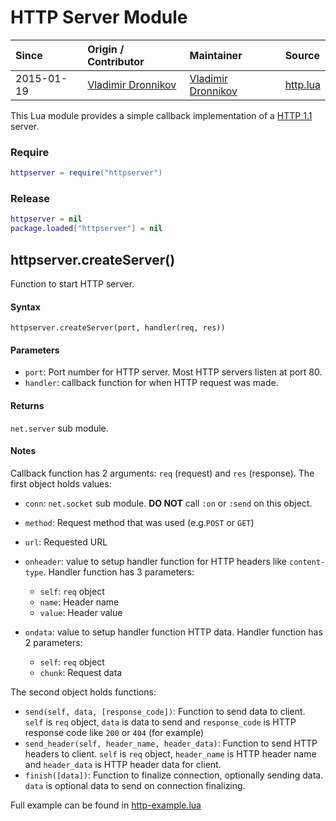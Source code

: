 # HTTP Server Module
| Since  | Origin / Contributor  | Maintainer  | Source  |
| :----- | :-------------------- | :---------- | :------ |
| 2015-01-19 | [Vladimir Dronnikov](https://github.com/dvv) | [Vladimir Dronnikov](https://github.com/dvv) | [http.lua](../../lua_modules/http/httpserver.lua) |

This Lua module provides a simple callback implementation of a [HTTP 1.1](https://www.w3.org/Protocols/rfc2616/rfc2616.html) server.

### Require
```lua
httpserver = require("httpserver")
```

### Release
```lua
httpserver = nil
package.loaded["httpserver"] = nil
```

## httpserver.createServer()
Function to start HTTP server.

#### Syntax
`httpserver.createServer(port, handler(req, res))`

#### Parameters
- `port`: Port number for HTTP server. Most HTTP servers listen at port 80.
- `handler`: callback function for when HTTP request was made.

#### Returns
`net.server` sub module.

#### Notes
Callback function has 2 arguments: `req` (request) and `res` (response). The first object holds values:

- `conn`: `net.socket` sub module.  **DO NOT** call `:on` or `:send` on this
  object.
- `method`: Request method that was used (e.g.`POST` or `GET`)
- `url`: Requested URL
- `onheader`: value to setup handler function for HTTP headers like `content-type`. Handler function has 3 parameters:

	- `self`: `req` object
	- `name`: Header name
	- `value`: Header value

- `ondata`: value to setup handler function HTTP data. Handler function has 2 parameters:
	- `self`: `req` object
	- `chunk`: Request data

The second object holds functions:

- `send(self, data, [response_code])`: Function to send data to client. `self` is `req` object, `data` is data to send and `response_code` is HTTP response code like `200` or `404` (for example)
- `send_header(self, header_name, header_data)`: Function to send HTTP headers to client. `self` is `req` object, `header_name` is HTTP header name and `header_data` is HTTP header data for client.
- `finish([data])`: Function to finalize connection, optionally sending data. `data` is optional data to send on connection finalizing.

Full example can be found in [http-example.lua](../../lua_modules/http/http-example.lua)
